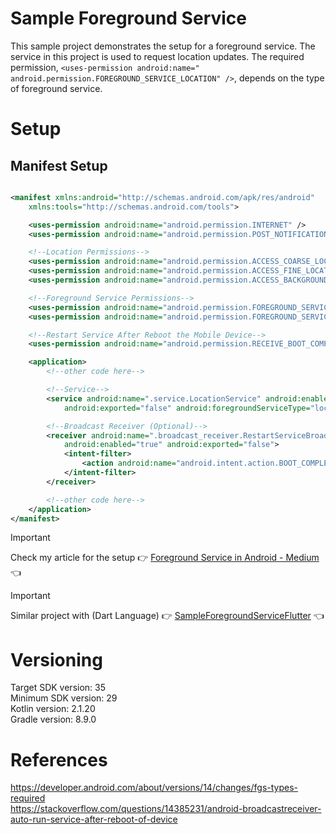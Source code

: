 # Sample Foreground Service

This sample project demonstrates the setup for a foreground service. The service in this project is
used to request location updates. The required permission, `<uses-permission android:name="
android.permission.FOREGROUND_SERVICE_LOCATION" />`, depends on the type of foreground service.

# Setup

## Manifest Setup

```xml

<manifest xmlns:android="http://schemas.android.com/apk/res/android"
    xmlns:tools="http://schemas.android.com/tools">

    <uses-permission android:name="android.permission.INTERNET" />
    <uses-permission android:name="android.permission.POST_NOTIFICATIONS" />

    <!--Location Permissions-->
    <uses-permission android:name="android.permission.ACCESS_COARSE_LOCATION" />
    <uses-permission android:name="android.permission.ACCESS_FINE_LOCATION" />
    <uses-permission android:name="android.permission.ACCESS_BACKGROUND_LOCATION" />

    <!--Foreground Service Permissions-->
    <uses-permission android:name="android.permission.FOREGROUND_SERVICE" />
    <uses-permission android:name="android.permission.FOREGROUND_SERVICE_LOCATION" />

    <!--Restart Service After Reboot the Mobile Device-->
    <uses-permission android:name="android.permission.RECEIVE_BOOT_COMPLETED" />

    <application>
        <!--other code here-->

        <!--Service-->
        <service android:name=".service.LocationService" android:enabled="true"
            android:exported="false" android:foregroundServiceType="location" />

        <!--Broadcast Receiver (Optional)-->
        <receiver android:name=".broadcast_receiver.RestartServiceBroadcastReceiver"
            android:enabled="true" android:exported="false">
            <intent-filter>
                <action android:name="android.intent.action.BOOT_COMPLETED" />
            </intent-filter>
        </receiver>

        <!--other code here-->
    </application>
</manifest>
```

> [!IMPORTANT]  
> Check my article for the setup :point_right: [Foreground Service in Android - Medium](https://medium.com/@nicosnicolaou/foreground-service-in-android-9ff18be69ef6) :point_left: <br />

> [!IMPORTANT]
> Similar project with (Dart Language) :point_right: [SampleForegroundServiceFlutter](https://github.com/NicosNicolaou16/SampleForegroundServiceFlutter) :point_left: <br />

# Versioning

Target SDK version: 35 <br />
Minimum SDK version: 29 <br />
Kotlin version: 2.1.20 <br />
Gradle version: 8.9.0 <br />

# References

https://developer.android.com/about/versions/14/changes/fgs-types-required <br />
https://stackoverflow.com/questions/14385231/android-broadcastreceiver-auto-run-service-after-reboot-of-device <br />